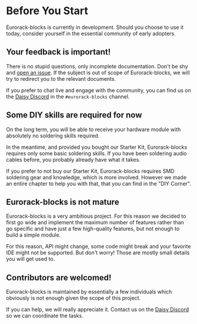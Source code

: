 # Before You Start

Eurorack-blocks is currently in development. Should you choose to use it today, consider
yourself in the essential community of early adopters.


## Your feedback is important!

There is no stupid questions, only incomplete documentation.
Don't be shy and [open an issue](https://github.com/ohmtech-rdi/eurorack-blocks/issues/new).
If the subject is out of scope of Eurorack-blocks, we will try to redirect you to the
relevant documents.

If you prefer to chat live and engage with the community, you can find us on the
[Daisy Discord](https://discord.com/invite/ByHBnMtQTR) in the `#eurorack-blocks` channel.


## Some DIY skills are required for now

On the long term, you will be able to receive your hardware module with absolutely no
soldering skills required.

In the meantime, and provided you bought our Starter Kit, Eurorack-blocks requires only some
basic soldering skills. If you have been soldering audio cables before, you probably already
have what it takes.

If you prefer to not buy our Starter Kit, Eurorack-blocks requires SMD soldering gear and knowledge,
which is more involved. However we made an entire chapter to help you with that, that
you can find in the "DIY Corner".


## Eurorack-blocks is not mature

Eurorack-blocks is a very ambitious project. For this reason we decided to first go wide and
implement the maximum number of features rather than go specific
and have just a few high-quality features, but not enough to build a simple module.

For this reason, API might change, some code might break and your favorite IDE might not
be supported. But don't worry! Those are mostly small details you will get used to.


## Contributors are welcomed!

Eurorack-blocks is maintained by essentially a few individuals which obviously is not enough
given the scope of this project.

If you can help, we will really appreciate it.
Contact us on the [Daisy Discord](https://discord.com/invite/ByHBnMtQTR)
so we can coordinate the tasks.
